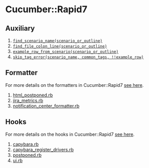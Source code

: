 # Cucumber::Rapid7
## Auxiliary
1. [`find_scenario_name(scenario_or_outline)`](auxiliary.rb#L8-L15)
1. [`find_file_colon_line(scenario_or_outline)`](auxiliary.rb#L17-L24)
1. [`example_row_from_scenario(scenario_or_outline)`](auxiliary.rb#L26-L39)
1. [`skip_tag_error(scenario_name, common_tags, !!example_row)`](auxiliary.rb#L41-L51)

## Formatter
For more details on the formatters in Cucumber::Rapid7 [see here](formatter/README.md).

1. [html_postponed.rb](formatter/html_postponed.rb)
1. [jira_metrics.rb](formatter/jira_metrics.rb)
1. [notification_center_formatter.rb](formatter/notification_center_formatter.rb)

## Hooks
For more details on the hooks in Cucumber::Rapid7 [see here](hooks/README.md).

1. [capybara.rb](hooks/capybara.rb)
  1. [capybara_register_drivers.rb](hooks/capybara_register_drivers.rb)
1. [postponed.rb](hooks/postponed.rb)
1. [ui.rb](hooks/ui.rb)

